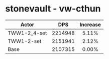 # stonevault - vw-cthun
| Actor | DPS | Increase |
|---|:---:|:---:|
|TWW1-2_4-set|2214948|5.11%|
|TWW1-2-set|2151941|2.12%|
|Base|2107315|0.00%|
